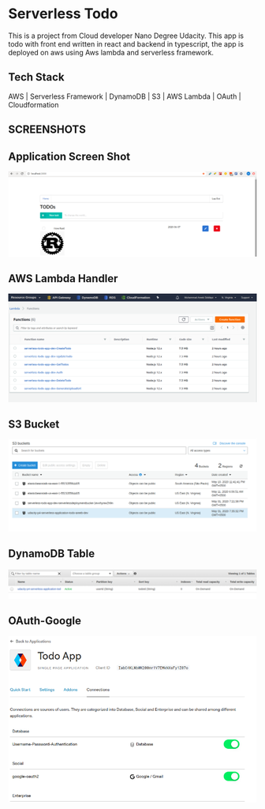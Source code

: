# Serverless Todo

This is a project from Cloud developer Nano Degree Udacity.
This app is todo with front end written in react and backend in typescript, the app is deployed on aws using Aws lambda and serverless framework.

## Tech Stack 
AWS | Serverless Framework | DynamoDB | S3 | AWS Lambda | OAuth | Cloudformation

## SCREENSHOTS

## Application Screen Shot
![Screenshot](images/loclahost.png)

## AWS Lambda Handler
![Screenshot](images/aws1.png)

## S3 Bucket
![Screenshot](images/aws2.png)

## DynamoDB Table
![Screenshot](images/aws3.png)

## OAuth-Google
![Screenshot](images/Google-auth.png)
